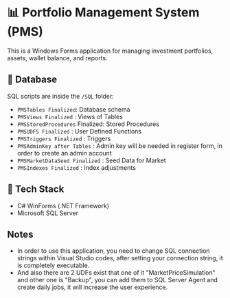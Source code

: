 # 📊 Portfolio Management System (PMS)

This is a Windows Forms application for managing investment portfolios, assets, wallet balance, and reports.

## 💾 Database

SQL scripts are inside the `/SQL` folder:
- `PMSTables Finalized`: Database schema
- `PMSViews Finalized` : Views of Tables
- `PMSStoredProcedures` Finalized: Stored Procedures
- `PMSUDFS Finalized` : User Defined Functions
- `PMSTriggers Finalized` : Triggers
- `PMSAdminKey after Tables` : Admin key will be needed in register form, in order to create an admin account
- `PMSMarketDataSeed Finalized` : Seed Data for Market
- `PMSIndexes Finalized` : Index adjustments

## 🔧 Tech Stack

- C# WinForms (.NET Framework)
- Microsoft SQL Server

## Notes
- In order to use this application, you need to change SQL connection strings within Visual Studio codes, after setting your connection string, it is completely executable.
- And also there are 2 UDFs exist that one of it "MarketPriceSimulation" and other one is "Backup", you can add them to SQL Server Agent and create daily jobs, it will increase the user experience.
